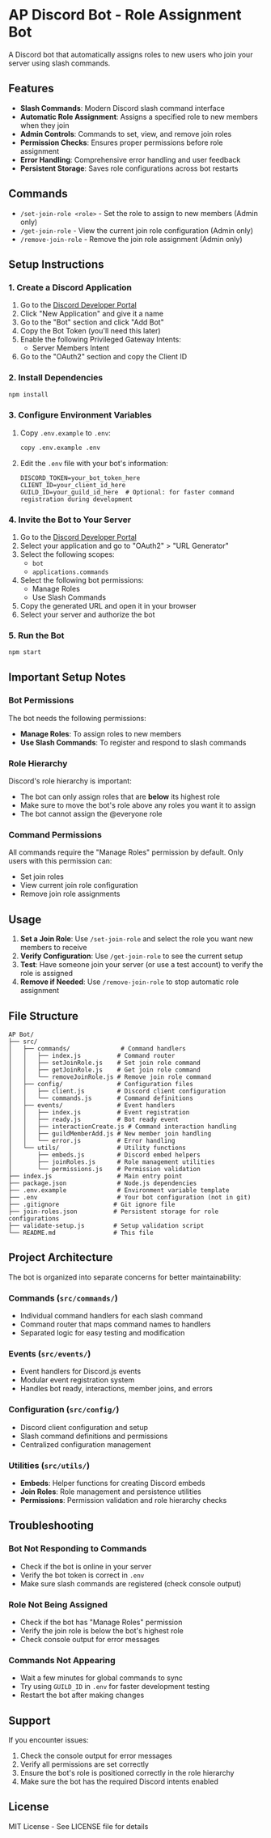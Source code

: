 # AP Discord Bot - Role Assignment Bot

A Discord bot that automatically assigns roles to new users who join your server using slash commands.

## Features

- **Slash Commands**: Modern Discord slash command interface
- **Automatic Role Assignment**: Assigns a specified role to new members when they join
- **Admin Controls**: Commands to set, view, and remove join roles
- **Permission Checks**: Ensures proper permissions before role assignment
- **Error Handling**: Comprehensive error handling and user feedback
- **Persistent Storage**: Saves role configurations across bot restarts

## Commands

- `/set-join-role <role>` - Set the role to assign to new members (Admin only)
- `/get-join-role` - View the current join role configuration (Admin only)
- `/remove-join-role` - Remove the join role assignment (Admin only)

## Setup Instructions

### 1. Create a Discord Application

1. Go to the [Discord Developer Portal](https://discord.com/developers/applications)
2. Click "New Application" and give it a name
3. Go to the "Bot" section and click "Add Bot"
4. Copy the Bot Token (you'll need this later)
5. Enable the following Privileged Gateway Intents:
   - Server Members Intent
6. Go to the "OAuth2" section and copy the Client ID

### 2. Install Dependencies

```bash
npm install
```

### 3. Configure Environment Variables

1. Copy `.env.example` to `.env`:
   ```bash
   copy .env.example .env
   ```

2. Edit the `.env` file with your bot's information:
   ```env
   DISCORD_TOKEN=your_bot_token_here
   CLIENT_ID=your_client_id_here
   GUILD_ID=your_guild_id_here  # Optional: for faster command registration during development
   ```

### 4. Invite the Bot to Your Server

1. Go to the [Discord Developer Portal](https://discord.com/developers/applications)
2. Select your application and go to "OAuth2" > "URL Generator"
3. Select the following scopes:
   - `bot`
   - `applications.commands`
4. Select the following bot permissions:
   - Manage Roles
   - Use Slash Commands
5. Copy the generated URL and open it in your browser
6. Select your server and authorize the bot

### 5. Run the Bot

```bash
npm start
```

## Important Setup Notes

### Bot Permissions

The bot needs the following permissions:
- **Manage Roles**: To assign roles to new members
- **Use Slash Commands**: To register and respond to slash commands

### Role Hierarchy

Discord's role hierarchy is important:
- The bot can only assign roles that are **below** its highest role
- Make sure to move the bot's role above any roles you want it to assign
- The bot cannot assign the @everyone role

### Command Permissions

All commands require the "Manage Roles" permission by default. Only users with this permission can:
- Set join roles
- View current join role configuration
- Remove join role assignments

## Usage

1. **Set a Join Role**: Use `/set-join-role` and select the role you want new members to receive
2. **Verify Configuration**: Use `/get-join-role` to see the current setup
3. **Test**: Have someone join your server (or use a test account) to verify the role is assigned
4. **Remove if Needed**: Use `/remove-join-role` to stop automatic role assignment

## File Structure

```
AP Bot/
├── src/
│   ├── commands/              # Command handlers
│   │   ├── index.js          # Command router
│   │   ├── setJoinRole.js    # Set join role command
│   │   ├── getJoinRole.js    # Get join role command
│   │   └── removeJoinRole.js # Remove join role command
│   ├── config/               # Configuration files
│   │   ├── client.js         # Discord client configuration
│   │   └── commands.js       # Command definitions
│   ├── events/               # Event handlers
│   │   ├── index.js          # Event registration
│   │   ├── ready.js          # Bot ready event
│   │   ├── interactionCreate.js # Command interaction handling
│   │   ├── guildMemberAdd.js # New member join handling
│   │   └── error.js          # Error handling
│   └── utils/                # Utility functions
│       ├── embeds.js         # Discord embed helpers
│       ├── joinRoles.js      # Role management utilities
│       └── permissions.js    # Permission validation
├── index.js                  # Main entry point
├── package.json              # Node.js dependencies
├── .env.example              # Environment variable template
├── .env                      # Your bot configuration (not in git)
├── .gitignore               # Git ignore file
├── join-roles.json          # Persistent storage for role configurations
├── validate-setup.js        # Setup validation script
└── README.md                # This file
```

## Project Architecture

The bot is organized into separate concerns for better maintainability:

### **Commands** (`src/commands/`)
- Individual command handlers for each slash command
- Command router that maps command names to handlers
- Separated logic for easy testing and modification

### **Events** (`src/events/`)
- Event handlers for Discord.js events
- Modular event registration system
- Handles bot ready, interactions, member joins, and errors

### **Configuration** (`src/config/`)
- Discord client configuration and setup
- Slash command definitions and permissions
- Centralized configuration management

### **Utilities** (`src/utils/`)
- **Embeds**: Helper functions for creating Discord embeds
- **Join Roles**: Role management and persistence utilities
- **Permissions**: Permission validation and role hierarchy checks

## Troubleshooting

### Bot Not Responding to Commands
- Check if the bot is online in your server
- Verify the bot token is correct in `.env`
- Make sure slash commands are registered (check console output)

### Role Not Being Assigned
- Check if the bot has "Manage Roles" permission
- Verify the join role is below the bot's highest role
- Check console output for error messages

### Commands Not Appearing
- Wait a few minutes for global commands to sync
- Try using `GUILD_ID` in `.env` for faster development testing
- Restart the bot after making changes

## Support

If you encounter issues:
1. Check the console output for error messages
2. Verify all permissions are set correctly
3. Ensure the bot's role is positioned correctly in the role hierarchy
4. Make sure the bot has the required Discord intents enabled

## License

MIT License - See LICENSE file for details
